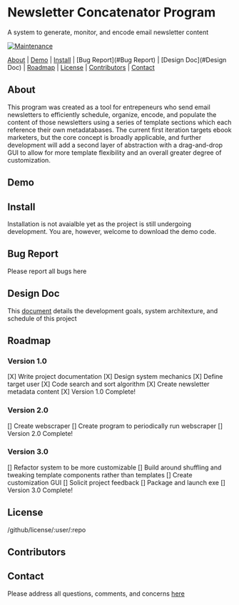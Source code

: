 # Newsletter Concatenator Program
A system to generate, monitor, and encode email newsletter content

[![Maintenance](https://img.shields.io/badge/Maintained-yes-green.svg)](https://github.com/jhbardwell/Newsletter-Concatenator-Program)

[About](#About) | [Demo](#Demo) | [Install](#Install) | [Bug Report](#Bug Report) | [Design Doc](#Design Doc) | [Roadmap](#Roadmap) | [License](#License) | [Contributors](#Contributors) | [Contact](#Contact)

## About 
This program was created as a tool for entrepeneurs who send email newsletters to efficiently schedule, organize, encode, and populate the content of those newsletters using a series of template sections which each reference their own metadatabases. The current first iteration targets ebook marketers, but the core concept is broadly applicable, and further development will add a second layer of abstraction with a drag-and-drop GUI to allow for more template flexibility and an overall greater degree of customization.
## Demo

## Install
Installation is not avaialble yet as the project is still undergoing development. You are, however, welcome to download the demo code.
## Bug Report
Please report all bugs here
## Design Doc
This [document](DESIGNDOC.md) details the development goals, system architexture, and schedule of this project
## Roadmap
### Version 1.0
[X] Write project documentation
[X] Design system mechanics
[X] Define target user
[X] Code search and sort algorithm
[X] Create newsletter metadata content
[X] Version 1.0 Complete!
### Version 2.0
[] Create webscraper
[] Create program to periodically run webscraper
[] Version 2.0 Complete!
### Version 3.0
[] Refactor system to be more customizable
[] Build around shuffling and tweaking template components rather than templates
[] Create customization GUI
[] Solicit project feedback
[] Package and launch exe
[] Version 3.0 Complete!
## License
/github/license/:user/:repo
## Contributors

## Contact
Please address all questions, comments, and concerns [here](jhbardwell@gmail.com)

